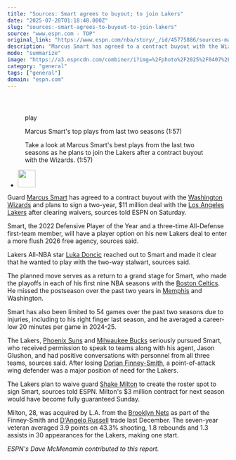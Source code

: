 ```yaml
---
title: "Sources: Smart agrees to buyout; to join Lakers"
date: "2025-07-20T01:18:48.000Z"
slug: "sources:-smart-agrees-to-buyout-to-join-lakers"
source: "www.espn.com - TOP"
original_link: "https://www.espn.com/nba/story/_/id/45775886/sources-marcus-smart-plans-join-lakers-wizards-buyout"
description: "Marcus Smart has agreed to a contract buyout with the Wizards and plans to sign a two-year, $11 million deal with the Lakers after clearing waivers, sources told ESPN."
mode: "summarize"
image: "https://a3.espncdn.com/combiner/i?img=%2Fphoto%2F2025%2F0407%2Fr1474912_1296x729_16%2D9.jpg"
category: "general"
tags: ["general"]
domain: "espn.com"
---
```

<div id="readability-page-1" class="page"><section id="article-feed" data-behavior="author_overlay article_header_news_feed_item_meta article_legal_footer"><article data-id="45775886" data-behavior="story_scroll story_progress" data-src="/nba/story/_/id/45775886/sources-marcus-smart-plans-join-lakers-wizards-buyout"><div><header></header><figure data-video="watch,640,360,45777458,whitelist-CI|CF|FM|BJ|GW|RW|GQ|MG|SR|TZ|MH|PY|AU|MU|AM|KE|MW|SL|BQ|AW|TT|CL|GM|GN|GF|UM|ML|AR|NI|GB|UK|GD|PE|NG|FJ|MP|AO|CM|ZM|SC|EC|VG|MQ|AI|VC|HN|BM|PW|VI|BW|BB|KY|GH|CU|TC|DO|SX|RE|SV|GU|VE|KN|UG|AG|GT|HT|US|AS|PR|BF|CG|ZW|CV|LR|ZA|GP|TG|BI|CR|NZ|LS|SZ|BR|MX|SS|ET|BZ|NA|BS|KM|MZ|CO|NE|GY|GA|UY|CD|ER|SN|BO|MF|ST|MS|LC|JM|PA|" data-cerebro-id="687c12de96581d0c53aa8d3e" data-title="Marcus Smart's top plays from last two seasons" data-source="espn" data-contributing-partner="wsc"><div><picture><source srcset="https://a.espncdn.com/combiner/i?img=%2Fmedia%2Fmotion%2F2025%2F0719%2Fss_20250719_174919691_29005341104%2Fss_20250719_174919691_29005341104.jpg&amp;w=943&amp;h=530&amp;cquality=80&amp;format=jpg" media="(min-width: 376px)"><source srcset="https://a.espncdn.com/combiner/i?img=%2Fmedia%2Fmotion%2F2025%2F0719%2Fss_20250719_174919691_29005341104%2Fss_20250719_174919691_29005341104.jpg&amp;w=375&amp;cquality=80, https://a.espncdn.com/combiner/i?img=%2Fmedia%2Fmotion%2F2025%2F0719%2Fss_20250719_174919691_29005341104%2Fss_20250719_174919691_29005341104.jpg&amp;w=750&amp;cquality=40&amp;format=jpg 2x" media="(max-width: 375px)"></picture><p><span data-id="45777458">play</span></p></div><figcaption><div><p><span>Marcus Smart's top plays from last two seasons (1:57)</span></p><p>Take a look at Marcus Smart's best plays from the last two seasons as he plans to join the Lakers after a contract buyout with the Wizards. (1:57)</p></div></figcaption></figure><div><div><ul><li><p><img src="https://a.espncdn.com/combiner/i?img=/i/columnists/full/charania_shams.png&amp;h=80&amp;w=80&amp;scale=crop" alt="" width="40" height="40"></p></li></ul></div><p>Guard <a data-player-guid="f5096a5b-cbc5-1d7f-d406-56c623c434e5" href="https://www.espn.com/nba/player/_/id/2990992/marcus-smart">Marcus Smart</a> has agreed to a contract buyout with the <a data-clubhouse-guid="64d73af6-b8ec-e213-87e8-a4eab3a692e7" href="https://www.espn.com/nba/team/_/name/wsh/washington-wizards">Washington Wizards</a> and plans to sign a two-year, $11 million deal with the <a data-clubhouse-guid="2876e98b-b9bc-2920-4319-46e6943f8be4" href="https://www.espn.com/nba/team/_/name/lal/los-angeles-lakers">Los Angeles Lakers</a> after clearing waivers, sources told ESPN on Saturday.</p><p>Smart, the 2022 Defensive Player of the Year and a three-time All-Defense first-team member, will have a player option on his new Lakers deal to enter a more flush 2026 free agency, sources said.</p><p>Lakers All-NBA star <a data-player-guid="583794eb-0f38-9bbd-3e25-9dd33b7f83b8" href="https://www.espn.com/nba/player/_/id/3945274/luka-doncic">Luka Doncic</a> reached out to Smart and made it clear that he wanted to play with the two-way stalwart, sources said.</p><p>The planned move serves as a return to a grand stage for Smart, who made the playoffs in each of his first nine NBA seasons with the <a data-clubhouse-guid="2ca761df-5f60-b2e9-22ed-e099c46d889b" href="https://www.espn.com/nba/team/_/name/bos/boston-celtics">Boston Celtics</a>. He missed the postseason over the past two years in <a href="https://www.espn.com/nba/team/_/name/mem/memphis-grizzlies">Memphis</a> and Washington.</p><p>Smart has also been limited to 54 games over the past two seasons due to injuries, including to his right finger last season, and he averaged a career-low 20 minutes per game in 2024-25.</p><p>The Lakers, <a data-clubhouse-guid="c6eade89-5971-0e84-8ccb-cd91482b2b50" href="https://www.espn.com/nba/team/_/name/phx/phoenix-suns">Phoenix Suns</a> and <a data-clubhouse-guid="f59bbabc-eedb-9ad2-c5dd-9bcd9f450a2f" href="https://www.espn.com/nba/team/_/name/mil/milwaukee-bucks">Milwaukee Bucks</a> seriously pursued Smart, who received permission to speak to teams along with his agent, Jason Glushon, and had positive conversations with personnel from all three teams, sources said. After losing <a href="https://www.espn.com/nba/player/_/id/2578185/dorian-finney-smith">Dorian Finney-Smith</a>, a point-of-attack wing defender was a major position of need for the Lakers.</p><p>The Lakers plan to waive guard <a data-player-guid="6575a351-3a38-c256-f17d-4f2aa62ad2ce" href="https://www.espn.com/nba/player/_/id/3915195/shake-milton">Shake Milton</a> to create the roster spot to sign Smart, sources told ESPN. Milton's $3 million contract for next season would have become fully guaranteed Sunday.</p><p>Milton, 28, was acquired by L.A. from the <a data-clubhouse-guid="926db769-d35e-e282-9d7e-a05001d774ab" href="https://www.espn.com/nba/team/_/name/bkn/brooklyn-nets">Brooklyn Nets</a> as part of the Finney-Smith and <a data-player-guid="155978bc-3f36-925f-c5b2-b0f15c5a2a13" href="https://www.espn.com/nba/player/_/id/3136776/dangelo-russell">D'Angelo Russell</a> trade last December. The seven-year veteran averaged 3.9 points on 43.3% shooting, 1.8 rebounds and 1.3 assists in 30 appearances for the Lakers, making one start.</p><p><i>ESPN's Dave McMenamin contributed to this report.</i></p>
</div></div></article></section></div>